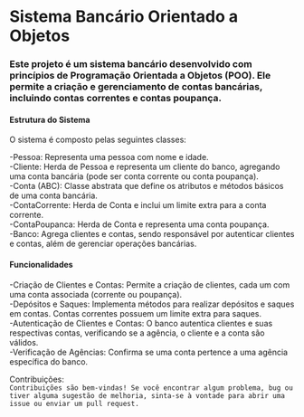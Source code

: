 # Sistema Bancário Orientado a Objetos

### Este projeto é um sistema bancário desenvolvido com princípios de Programação Orientada a Objetos (POO). Ele permite a criação e gerenciamento de contas bancárias, incluindo contas correntes e contas poupança.

#### Estrutura do Sistema

O sistema é composto pelas seguintes classes:

-Pessoa: Representa uma pessoa com nome e idade.<br>
-Cliente: Herda de Pessoa e representa um cliente do banco, agregando uma conta bancária (pode ser conta corrente ou conta poupança).<br>
-Conta (ABC): Classe abstrata que define os atributos e métodos básicos de uma conta bancária.<br>
-ContaCorrente: Herda de Conta e inclui um limite extra para a conta corrente.<br>
-ContaPoupanca: Herda de Conta e representa uma conta poupança.<br>
-Banco: Agrega clientes e contas, sendo responsável por autenticar clientes e contas, além de gerenciar operações bancárias.<br>

#### Funcionalidades

-Criação de Clientes e Contas: Permite a criação de clientes, cada um com uma conta associada (corrente ou poupança).<br>
-Depósitos e Saques: Implementa métodos para realizar depósitos e saques em contas. Contas correntes possuem um limite extra para saques.<br>
-Autenticação de Clientes e Contas: O banco autentica clientes e suas respectivas contas, verificando se a agência, o cliente e a conta são válidos.<br>
-Verificação de Agências: Confirma se uma conta pertence a uma agência específica do banco.<br>

Contribuições: <br>
`Contribuições são bem-vindas! Se você encontrar algum problema, bug ou tiver alguma sugestão de melhoria, sinta-se à vontade para abrir uma issue ou enviar um pull request.`<br>
